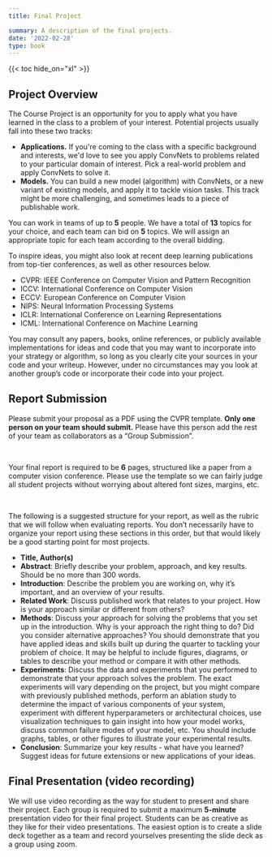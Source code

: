 ```yaml
---
title: Final Project

summary: A description of the final projects.
date: '2022-02-28'
type: book
---
```


{{< toc hide_on="xl" >}}

## Project Overview

The Course Project is an opportunity for you to apply what you have learned in the class to a problem of your interest. 
Potential projects usually fall into these two tracks:

- **Applications.** If you're coming to the class with a specific background and interests, 
we'd love to see you apply ConvNets to problems related to your particular domain of interest. 
Pick a real-world problem and apply ConvNets to solve it.
- **Models.** You can build a new model (algorithm) with ConvNets, or a new variant of existing models, 
and apply it to tackle vision tasks. This track might be more challenging, and sometimes leads to a piece of publishable work.

You can work in teams of up to **5** people. We have a total of **13** topics for your choice, 
and each team can bid on **5** topics. We will assign an appropriate topic for each team according to the overall bidding.

To inspire ideas, you might also look at recent deep learning publications from top-tier conferences, as well as other resources below.

- CVPR: IEEE Conference on Computer Vision and Pattern Recognition
- ICCV: International Conference on Computer Vision
- ECCV: European Conference on Computer Vision
- NIPS: Neural Information Processing Systems
- ICLR: International Conference on Learning Representations
- ICML: International Conference on Machine Learning

You may consult any papers, books, online references, or publicly available implementations for ideas and code that you 
may want to incorporate into your strategy or algorithm, so long as you clearly cite your sources in your code and your 
writeup. However, under no circumstances may you look at another group’s code or incorporate their code into your project.

## Report Submission

Please submit your proposal as a PDF using the CVPR template. **Only one person on your team should submit.** Please have 
this person add the rest of your team as collaborators as a “Group Submission”.

<br>

Your final report is required to be **6** pages, structured like a paper from a computer vision conference. Please use the 
template so we can fairly judge all student projects without worrying about altered font sizes, margins, etc.

<br>

The following is a suggested structure for your report, as well as the rubric that we will follow when evaluating reports. 
You don’t necessarily have to organize your report using these sections in this order, but that would likely be a good 
starting point for most projects.

- **Title, Author(s)**
- **Abstract**: Briefly describe your problem, approach, and key results. Should be no more than 300 words.
- **Introduction**: Describe the problem you are working on, why it’s important, and an overview of your results.
- **Related Work**: Discuss published work that relates to your project. How is your approach similar or different from others?
- **Methods**: Discuss your approach for solving the problems that you set up in the introduction. Why is your approach the 
  right thing to do? Did you consider alternative approaches? You should demonstrate that you have applied ideas and 
  skills built up during the quarter to tackling your problem of choice. It may be helpful to include figures, diagrams, 
  or tables to describe your method or compare it with other methods.
- **Experiments**: Discuss the data and experiments that you performed to demonstrate that your approach solves the problem. 
  The exact experiments will vary depending on the project, but you might compare with previously published methods, 
  perform an ablation study to determine the impact of various components of your system, experiment with different 
  hyperparameters or architectural choices, use visualization techniques to gain insight into how your model works, 
  discuss common failure modes of your model, etc. You should include graphs, tables, or other figures to illustrate your 
  experimental results.
- **Conclusion**: Summarize your key results - what have you learned? Suggest ideas for future extensions or new applications of your ideas.  

## Final Presentation (video recording)

We will use video recording as the way for student to present and share their project. Each group is required to submit 
a maximum **5-minute** presentation video for their final project. Students can be as creative as they like for their video 
presentations. The easiest option is to create a slide deck together as a team and record yourselves presenting the slide 
deck as a group using zoom.
